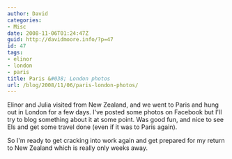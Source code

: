 ```yaml
---
author: David
categories:
- Misc
date: 2008-11-06T01:24:47Z
guid: http://davidmoore.info/?p=47
id: 47
tags:
- elinor
- london
- paris
title: Paris &#038; London photos
url: /blog/2008/11/06/paris-london-photos/
---
```


Elinor and Julia visited from New Zealand, and we went to Paris and hung out in London for a few days. I've posted some photos on Facebook but I'll try to blog something about it at some point. Was good fun, and nice to see Els and get some travel done (even if it was to Paris again).

So I'm ready to get cracking into work again and get prepared for my return to New Zealand which is really only weeks away.